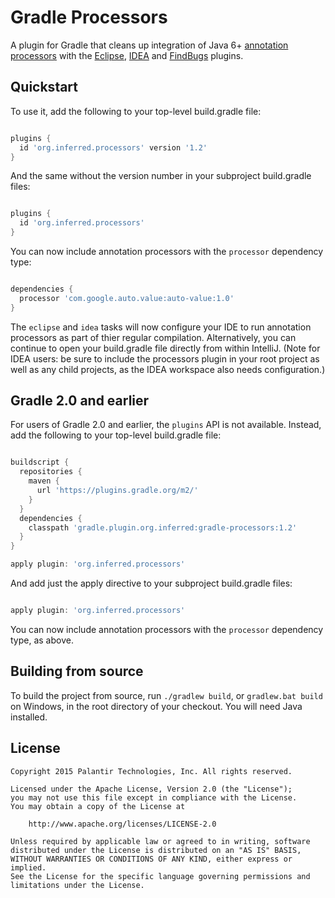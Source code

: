 Gradle Processors
=================

A plugin for Gradle that cleans up integration of Java 6+ [annotation processors][] with the
[Eclipse][], [IDEA][] and [FindBugs][] plugins.

[annotation processors]: http://docs.oracle.com/javase/6/docs/api/javax/annotation/processing/Processor.html
[Eclipse]: https://docs.gradle.org/current/userguide/eclipse_plugin.html
[IDEA]: https://docs.gradle.org/current/userguide/idea_plugin.html
[FindBugs]: https://docs.gradle.org/current/userguide/findbugs_plugin.html

Quickstart
----------

To use it, add the following to your top-level build.gradle file:

```gradle

plugins {
  id 'org.inferred.processors' version '1.2'
}
```

And the same without the version number in your subproject build.gradle files:

```gradle

plugins {
  id 'org.inferred.processors'
}
```

You can now include annotation processors with the `processor` dependency type:

```gradle

dependencies {
  processor 'com.google.auto.value:auto-value:1.0'
}
```

The `eclipse` and `idea` tasks will now configure your IDE to run annotation processors as part
of thier regular compilation. Alternatively, you can continue to open your build.gradle file
directly from within IntelliJ. (Note for IDEA users: be sure to include the processors plugin in
your root project as well as any child projects, as the IDEA workspace also needs configuration.)

Gradle 2.0 and earlier
----------------------

For users of Gradle 2.0 and earlier, the `plugins` API is not available. Instead, add the
following to your top-level build.gradle file:

```gradle

buildscript {
  repositories {
    maven {
      url 'https://plugins.gradle.org/m2/'
    }
  }
  dependencies {
    classpath 'gradle.plugin.org.inferred:gradle-processors:1.2'
  }
}

apply plugin: 'org.inferred.processors'
```

And add just the apply directive to your subproject build.gradle files:

```gradle

apply plugin: 'org.inferred.processors'
```

You can now include annotation processors with the `processor` dependency type, as above.

Building from source
--------------------

To build the project from source, run `./gradlew build`, or `gradlew.bat build` on Windows,
in the root directory of your checkout. You will need Java installed.

License
-------

```
Copyright 2015 Palantir Technologies, Inc. All rights reserved.

Licensed under the Apache License, Version 2.0 (the "License");
you may not use this file except in compliance with the License.
You may obtain a copy of the License at

    http://www.apache.org/licenses/LICENSE-2.0

Unless required by applicable law or agreed to in writing, software
distributed under the License is distributed on an "AS IS" BASIS,
WITHOUT WARRANTIES OR CONDITIONS OF ANY KIND, either express or implied.
See the License for the specific language governing permissions and
limitations under the License.
```

